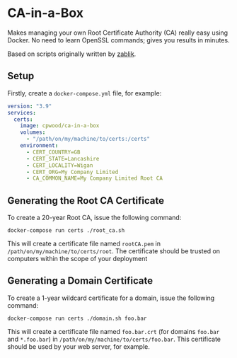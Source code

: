# CA-in-a-Box

Makes managing your own Root Certificate Authority (CA) really easy using Docker. No need to learn OpenSSL commands; gives you results in minutes.

Based on scripts originally written by [zablik](https://github.com/zablik/ssl_cert_generator).

## Setup

Firstly, create a `docker-compose.yml` file, for example:

```yaml
version: "3.9"
services:
  certs:
    image: cpwood/ca-in-a-box
    volumes:
      - "/path/on/my/machine/to/certs:/certs"
    environment:
      - CERT_COUNTRY=GB
      - CERT_STATE=Lancashire
      - CERT_LOCALITY=Wigan
      - CERT_ORG=My Company Limited
      - CA_COMMON_NAME=My Company Limited Root CA
```

## Generating the Root CA Certificate

To create a 20-year Root CA, issue the following command:

```
docker-compose run certs ./root_ca.sh
```

This will create a certificate file named `rootCA.pem` in `/path/on/my/machine/to/certs/root`. The certificate should be trusted on computers within the scope of your deployment

## Generating a Domain Certificate

To create a 1-year wildcard certificate for a domain, issue the following command:

```
docker-compose run certs ./domain.sh foo.bar
```

This will create a certificate file named `foo.bar.crt` (for domains `foo.bar` and `*.foo.bar`) in `/path/on/my/machine/to/certs/foo.bar`. This certificate should be used by your web server, for example.